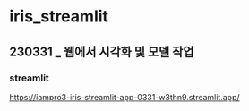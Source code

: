 # iris_streamlit
## 230331 _ 웹에서 시각화 및 모델 작업

### streamlit

https://iampro3-iris-streamlit-app-0331-w3thn9.streamlit.app/

